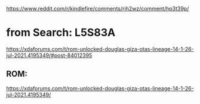 https://www.reddit.com/r/kindlefire/comments/rjh2wz/comment/hp3t39p/

# from Search: L5S83A
https://xdaforums.com/t/rom-unlocked-douglas-giza-otas-lineage-14-1-26-jul-2021.4195349/#post-84012395

## ROM:
https://xdaforums.com/t/rom-unlocked-douglas-giza-otas-lineage-14-1-26-jul-2021.4195349/
